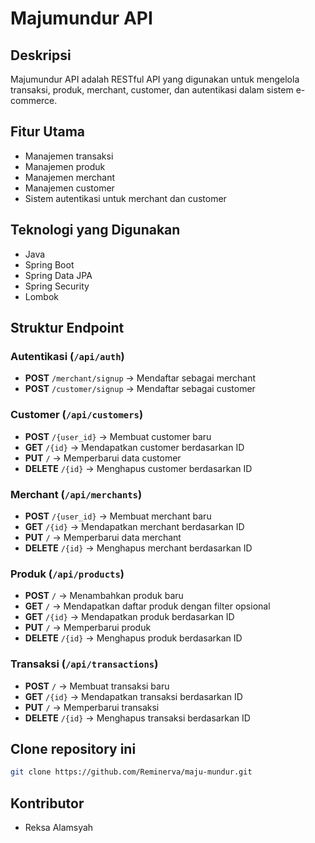 # Majumundur API

## Deskripsi
Majumundur API adalah RESTful API yang digunakan untuk mengelola transaksi, produk, merchant, customer, dan autentikasi dalam sistem e-commerce.

## Fitur Utama
- Manajemen transaksi
- Manajemen produk
- Manajemen merchant
- Manajemen customer
- Sistem autentikasi untuk merchant dan customer

## Teknologi yang Digunakan
- Java
- Spring Boot
- Spring Data JPA
- Spring Security
- Lombok

## Struktur Endpoint
### Autentikasi (`/api/auth`)
- **POST** `/merchant/signup` → Mendaftar sebagai merchant
- **POST** `/customer/signup` → Mendaftar sebagai customer

### Customer (`/api/customers`)
- **POST** `/{user_id}` → Membuat customer baru
- **GET** `/{id}` → Mendapatkan customer berdasarkan ID
- **PUT** `/` → Memperbarui data customer
- **DELETE** `/{id}` → Menghapus customer berdasarkan ID

### Merchant (`/api/merchants`)
- **POST** `/{user_id}` → Membuat merchant baru
- **GET** `/{id}` → Mendapatkan merchant berdasarkan ID
- **PUT** `/` → Memperbarui data merchant
- **DELETE** `/{id}` → Menghapus merchant berdasarkan ID

### Produk (`/api/products`)
- **POST** `/` → Menambahkan produk baru
- **GET** `/` → Mendapatkan daftar produk dengan filter opsional
- **GET** `/{id}` → Mendapatkan produk berdasarkan ID
- **PUT** `/` → Memperbarui produk
- **DELETE** `/{id}` → Menghapus produk berdasarkan ID

### Transaksi (`/api/transactions`)
- **POST** `/` → Membuat transaksi baru
- **GET** `/{id}` → Mendapatkan transaksi berdasarkan ID
- **PUT** `/` → Memperbarui transaksi
- **DELETE** `/{id}` → Menghapus transaksi berdasarkan ID

## Clone repository ini
   ```sh
   git clone https://github.com/Reminerva/maju-mundur.git
   ```

## Kontributor
- Reksa Alamsyah


